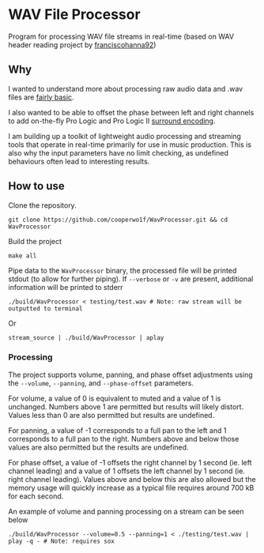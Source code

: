 # WAV File Processor
Program for processing WAV file streams in real-time (based on WAV header reading project by [franciscohanna92](github.com/franciscohanna92/wav_reader.git))

## Why
I wanted to understand more about processing raw audio data and .wav files are [fairly basic](http://soundfile.sapp.org/doc/WaveFormat/).

I also wanted to be able to offset the phase between left and right channels to add on-the-fly Pro Logic and Pro Logic II
[surround encoding](https://headwizememorial.wordpress.com/2018/03/15/pro-logic-surround-decoder-principles-of-operation/).

I am building up a toolkit of lightweight audio processing and streaming tools that operate in real-time
primarily for use in music production. This is also why the input parameters have no limit checking,
as undefined behaviours often lead to interesting results.

## How to use
Clone the repository.

``` shell
git clone https://github.com/cooperwo1f/WavProcessor.git && cd WavProcessor
```

Build the project 

```shell
make all
```

Pipe data to the `WavProcessor` binary, the processed file will be printed stdout (to allow for further piping).
If `--verbose` or `-v` are present, additional information will be printed to stderr

``` shell
./build/WavProcessor < testing/test.wav # Note: raw stream will be outputted to terminal
```
Or

``` shell
stream_source | ./build/WavProcessor | aplay
```

### Processing
The project supports volume, panning, and phase offset adjustments using the `--volume`, `--panning`, and `--phase-offset` parameters.

For volume, a value of 0 is equivalent to muted and a value of 1 is unchanged. Numbers above 1 are permitted but results will likely distort.
Values less than 0 are also permitted but results are undefined.

For panning, a value of -1 corresponds to a full pan to the left and 1 corresponds to a full pan to the right.
Numbers above and below those values are also permitted but the results are undefined.

For phase offset, a value of -1 offsets the right channel by 1 second (ie. left channel leading)
and a value of 1 offsets the left channel by 1 second (ie. right channel leading).
Values above and below this are also allowed but the memory usage will quickly increase as a typical file requires around 700 kB for each second.

An example of volume and panning processing on a stream can be seen below 
``` shell
./build/WavProcessor --volume=0.5 --panning=1 < ./testing/test.wav | play -q - # Note: requires sox
```
